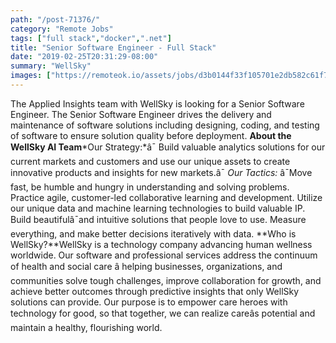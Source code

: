 ```yaml
---
path: "/post-71376/"
category: "Remote Jobs"
tags: ["full stack","docker",".net"]
title: "Senior Software Engineer - Full Stack"
date: "2019-02-25T20:31:29-08:00"
summary: "WellSky"
images: ["https://remoteok.io/assets/jobs/d3b0144f33f105701e2db582c61f78281551133889.png"]
---
```


The Applied Insights team with WellSky is looking for a Senior Software Engineer.  The Senior Software Engineer drives the delivery and maintenance of software solutions including designing, coding, and testing of software to ensure solution quality before deployment.  **About the WellSky AI Team***Our Strategy:*â¯ Build valuable analytics solutions for our current markets and customers and use our unique assets to create innovative products and insights for new markets.â¯ *Our Tactics:* â¯Move fast, be humble and hungry in understanding and solving problems. Practice agile, customer-led collaborative learning and development. Utilize our unique data and machine learning technologies to build valuable IP. Build beautifulâ¯and intuitive solutions that people love to use. Measure everything, and make better decisions iteratively with data. **Who is WellSky?**WellSky is a technology company advancing human wellness worldwide. Our software and professional services address the continuum of health and social care â helping businesses, organizations, and communities solve tough challenges, improve collaboration for growth, and achieve better outcomes through predictive insights that only WellSky solutions can provide.  Our purpose is to empower care heroes with technology for good, so that together, we can realize careâs potential and maintain a healthy, flourishing world.

